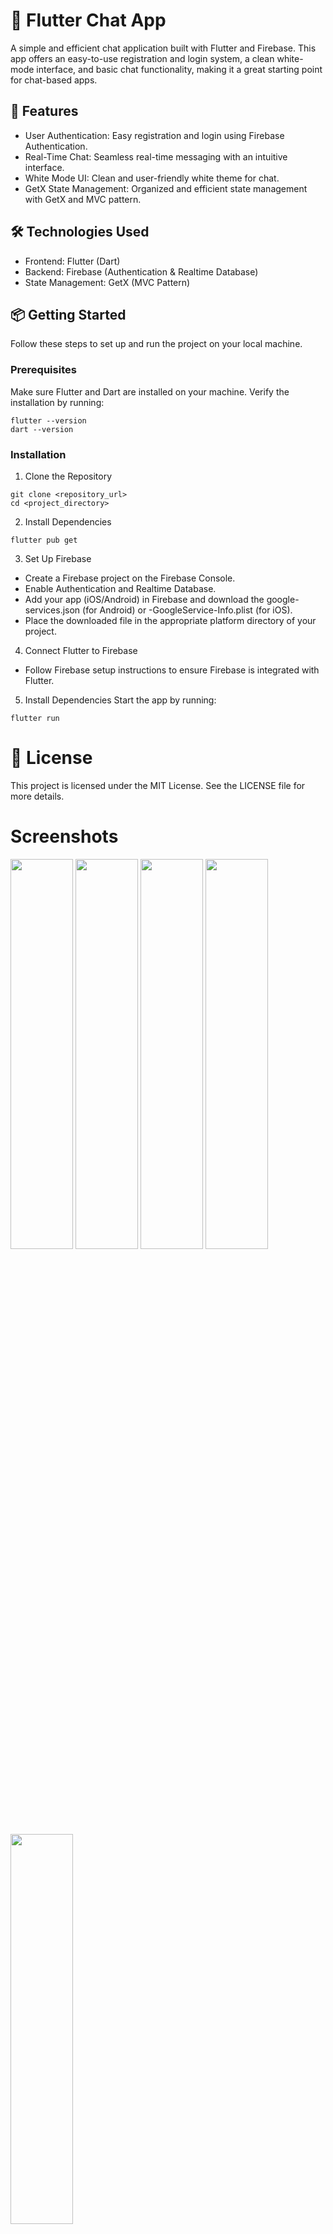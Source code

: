 # 📱 Flutter Chat App

A simple and efficient chat application built with Flutter and Firebase. This app offers an easy-to-use registration and login system, a clean white-mode interface, and basic chat functionality, making it a great starting point for chat-based apps.



## 🚀 Features
- User Authentication: Easy registration and login using Firebase Authentication.
- Real-Time Chat: Seamless real-time messaging with an intuitive interface.
- White Mode UI: Clean and user-friendly white theme for chat.
- GetX State Management: Organized and efficient state management with GetX and MVC pattern.


## 🛠️ Technologies Used
- Frontend: Flutter (Dart)
- Backend: Firebase (Authentication & Realtime Database)
- State Management: GetX (MVC Pattern)


## 📦 Getting Started
Follow these steps to set up and run the project on your local machine.

### Prerequisites
Make sure Flutter and Dart are installed on your machine. Verify the installation by running:

```
flutter --version
dart --version
```

### Installation
1. Clone the Repository
```
git clone <repository_url>
cd <project_directory>
```

2. Install Dependencies
```
flutter pub get
```

3. Set Up Firebase
- Create a Firebase project on the Firebase Console.
- Enable Authentication and Realtime Database.
- Add your app (iOS/Android) in Firebase and download the google-services.json (for Android) or -GoogleService-Info.plist (for iOS).
- Place the downloaded file in the appropriate platform directory of your project.


4. Connect Flutter to Firebase
- Follow Firebase setup instructions to ensure Firebase is integrated with Flutter.


5. Install Dependencies
Start the app by running:
```
flutter run
```


# 📜 License
This project is licensed under the MIT License. See the LICENSE file for more details.

# Screenshots
<img src="https://github.com/user-attachments/assets/62bf1b75-7bdc-4623-bcbe-649cc0ad38a6" width="100" height="40%">
<img src="https://github.com/user-attachments/assets/cf951e7b-6ddd-4bee-b33f-1e4ae9110eb6" width="100" height="40%">
<img src="https://github.com/user-attachments/assets/79c1640e-5053-4679-8ae7-ea90ca20b297" width="100" height="40%">
<img src="https://github.com/user-attachments/assets/ec4354f5-cbf6-4d93-8950-c4cf87029e73" width="100" height="40%">
<img src="https://github.com/user-attachments/assets/f7686b0a-5362-4e69-b1e0-8045605c2ad6" width="100" height="40%">


